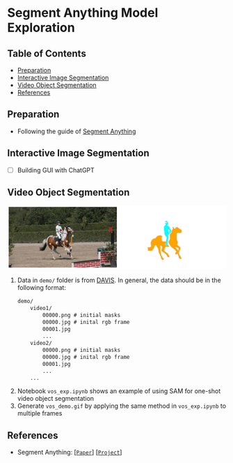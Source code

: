 # Segment Anything Model Exploration

## Table of Contents

- [Preparation](#preparation)
- [Interactive Image Segmentation](#seg)
- [Video Object Segmentation](#vos)
- [References](#references)

## Preparation <a name="preparation"></a>
- Following the guide of [Segment Anything](https://github.com/facebookresearch/segment-anything)

## Interactive Image Segmentation <a name="seg"></a>
- [ ] Building GUI with ChatGPT

## Video Object Segmentation <a name="vos"></a>

<p align="center">
  <img src="vos_demo.gif" width="640" />
</p>


1. Data in `demo/` folder is from [DAVIS](https://data.vision.ee.ethz.ch/csergi/share/davis/DAVIS-2017-test-dev-Full-Resolution.zip). In general, the data should be in the following format:
    ```
    demo/
        video1/
            00000.png # initial masks
            00000.jpg # inital rgb frame
            00001.jpg
            ...
        video2/
            00000.png # initial masks
            00000.jpg # inital rgb frame
            00001.jpg
            ...
        ...
    ```
2. Notebook `vos_exp.ipynb` shows an example of using SAM for one-shot video object segmentation
3. Generate `vos_demo.gif` by applying the same method in `vos_exp.ipynb` to multiple frames

## References <a name="references"></a>
- Segment Anything: [[`Paper`](https://ai.facebook.com/research/publications/segment-anything/)] [[`Project`](https://segment-anything.com/)]
